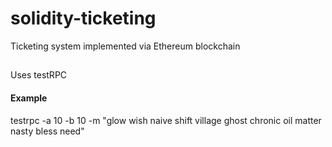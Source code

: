 # solidity-ticketing

Ticketing system implemented via Ethereum blockchain

##

Uses testRPC 

#### Example

testrpc -a 10 -b 10 -m "glow wish naive shift village ghost chronic oil matter nasty bless need" 

